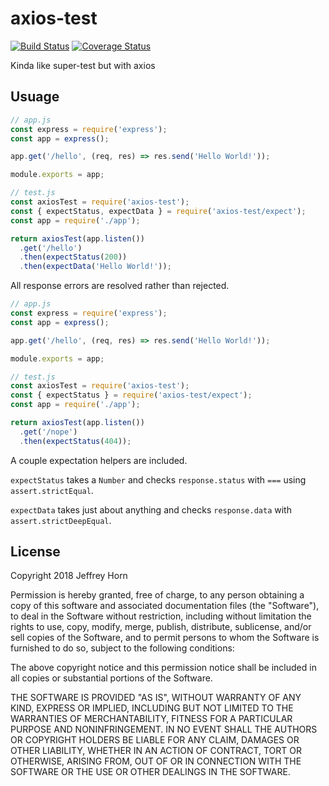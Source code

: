 # axios-test

[![Build Status](https://travis-ci.org/theverything/axios-test.svg?branch=master)](https://travis-ci.org/theverything/axios-test)
[![Coverage Status](https://coveralls.io/repos/github/theverything/axios-test/badge.svg?branch=master)](https://coveralls.io/github/theverything/axios-test?branch=master)

Kinda like super-test but with axios

## Usuage

```javascript
// app.js
const express = require('express');
const app = express();

app.get('/hello', (req, res) => res.send('Hello World!'));

module.exports = app;

// test.js
const axiosTest = require('axios-test');
const { expectStatus, expectData } = require('axios-test/expect');
const app = require('./app');

return axiosTest(app.listen())
  .get('/hello')
  .then(expectStatus(200))
  .then(expectData('Hello World!'));
```

All response errors are resolved rather than rejected.

```javascript
// app.js
const express = require('express');
const app = express();

app.get('/hello', (req, res) => res.send('Hello World!'));

module.exports = app;

// test.js
const axiosTest = require('axios-test');
const { expectStatus } = require('axios-test/expect');
const app = require('./app');

return axiosTest(app.listen())
  .get('/nope')
  .then(expectStatus(404));
```

A couple expectation helpers are included.

`expectStatus` takes a `Number` and checks `response.status` with `===` using `assert.strictEqual`.

`expectData` takes just about anything and checks `response.data` with `assert.strictDeepEqual`.

## License

Copyright 2018 Jeffrey Horn

Permission is hereby granted, free of charge, to any person obtaining a copy of this software and associated documentation files (the "Software"), to deal in the Software without restriction, including without limitation the rights to use, copy, modify, merge, publish, distribute, sublicense, and/or sell copies of the Software, and to permit persons to whom the Software is furnished to do so, subject to the following conditions:

The above copyright notice and this permission notice shall be included in all copies or substantial portions of the Software.

THE SOFTWARE IS PROVIDED "AS IS", WITHOUT WARRANTY OF ANY KIND, EXPRESS OR IMPLIED, INCLUDING BUT NOT LIMITED TO THE WARRANTIES OF MERCHANTABILITY, FITNESS FOR A PARTICULAR PURPOSE AND NONINFRINGEMENT. IN NO EVENT SHALL THE AUTHORS OR COPYRIGHT HOLDERS BE LIABLE FOR ANY CLAIM, DAMAGES OR OTHER LIABILITY, WHETHER IN AN ACTION OF CONTRACT, TORT OR OTHERWISE, ARISING FROM, OUT OF OR IN CONNECTION WITH THE SOFTWARE OR THE USE OR OTHER DEALINGS IN THE SOFTWARE.
